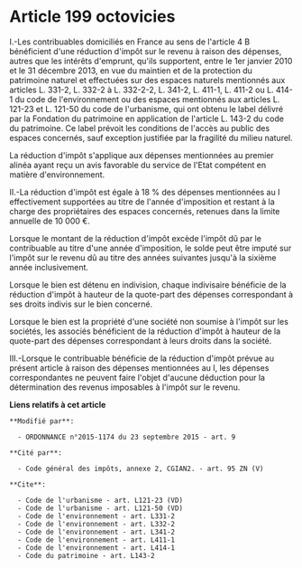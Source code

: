 # Article 199 octovicies

I.-Les contribuables domiciliés en France au sens de l'article 4 B bénéficient d'une réduction d'impôt sur le revenu à raison
des dépenses, autres que les intérêts d'emprunt, qu'ils supportent, entre le 1er janvier 2010 et le 31 décembre 2013, en vue
du maintien et de la protection du patrimoine naturel et effectuées sur des espaces naturels mentionnés aux articles L.
331-2, L. 332-2 à L. 332-2-2, L. 341-2, L. 411-1, L. 411-2 ou L. 414-1 du code de l'environnement ou des espaces mentionnés
aux articles L. 121-23 et L. 121-50 du code de l'urbanisme, qui ont obtenu le label délivré par la Fondation du patrimoine en
application de l'article L. 143-2 du code du patrimoine. Ce label prévoit les conditions de l'accès au public des espaces
concernés, sauf exception justifiée par la fragilité du milieu naturel. 

La réduction d'impôt s'applique aux dépenses mentionnées au premier alinéa ayant reçu un avis favorable du service de l'Etat
compétent en matière d'environnement. 

II.-La réduction d'impôt est égale à 18 % des dépenses mentionnées au I effectivement supportées au titre de l'année
d'imposition et restant à la charge des propriétaires des espaces concernés, retenues dans la limite annuelle de 10 000 €. 

Lorsque le montant de la réduction d'impôt excède l'impôt dû par le contribuable au titre d'une année d'imposition, le solde
peut être imputé sur l'impôt sur le revenu dû au titre des années suivantes jusqu'à la sixième année inclusivement. 

Lorsque le bien est détenu en indivision, chaque indivisaire bénéficie de la réduction d'impôt à hauteur de la quote-part des
dépenses correspondant à ses droits indivis sur le bien concerné. 

Lorsque le bien est la propriété d'une société non soumise à l'impôt sur les sociétés, les associés bénéficient de la
réduction d'impôt à hauteur de la quote-part des dépenses correspondant à leurs droits dans la société. 

III.-Lorsque le contribuable bénéficie de la réduction d'impôt prévue au présent article à raison des dépenses mentionnées au
I, les dépenses correspondantes ne peuvent faire l'objet d'aucune déduction pour la détermination des revenus imposables à
l'impôt sur le revenu.

**Liens relatifs à cet article**

	**Modifié par**:

	  - ORDONNANCE n°2015-1174 du 23 septembre 2015 - art. 9

	**Cité par**:

	  - Code général des impôts, annexe 2, CGIAN2. - art. 95 ZN (V)

	**Cite**:

	  - Code de l'urbanisme - art. L121-23 (VD)
	  - Code de l'urbanisme - art. L121-50 (VD)
	  - Code de l'environnement - art. L331-2
	  - Code de l'environnement - art. L332-2
	  - Code de l'environnement - art. L341-2
	  - Code de l'environnement - art. L411-1
	  - Code de l'environnement - art. L414-1
	  - Code du patrimoine - art. L143-2
